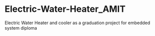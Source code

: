 # Electric-Water-Heater_AMIT
Electric Water Heater and cooler as a graduation project for embedded system diploma 
